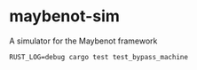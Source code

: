 # maybenot-sim
A simulator for the Maybenot framework

```
RUST_LOG=debug cargo test test_bypass_machine
```
